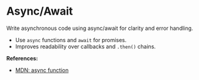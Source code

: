 # Async/Await

Write asynchronous code using async/await for clarity and error handling.

- Use `async` functions and `await` for promises.
- Improves readability over callbacks and `.then()` chains.

**References:**
- [MDN: async function](https://developer.mozilla.org/en-US/docs/Web/JavaScript/Reference/Statements/async_function)
